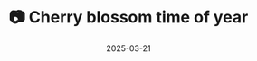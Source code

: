 ---
title: '📷 Cherry blossom time of year'
date: '2025-03-21'
image: 'https://cdn.diblasio.social/static/photos/2025/20250321_125337.jpg'
thumbnail: 'https://cdn.diblasio.social/static/photos/2025/thumbnails/20250321_125337.jpg'
alt_text: "Pink blossoms with reddish leaves on a tree branch against a clear blue sky."
tags:
  - "#Photography"
  - "#Nature"
  - "#SpringBlossoms"
  - "#Flowers"
  - "#MacroPhotography"
  - "#Fujifilm"
  - "#NatureLovers"
  - "#CloseUp"
  - "#Bloom"
  - "#Huizen"
  - "#Netherlands"
  - "Sooc"
description: ''
created_date: '2025-03-21'
location: "Unknown location"
exif_data: "FUJIFILM X-T4 XF100-400mmF4.5-5.6 R LM OIS WR (1/1300 | f/5.6 | ISO 320)"
draft: false
---